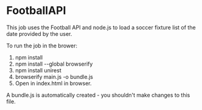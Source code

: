 # FootballAPI
This job uses the Football API and node.js to load a soccer fixture list of the date provided by the user.

To run the job in the brower: 
1. npm install
2. npm install --global browserify
3. npm install unirest
4. browserify main.js -o bundle.js
5. Open in index.html in browser.


A bundle.js is automatically created - you shouldn't make changes to this file.

